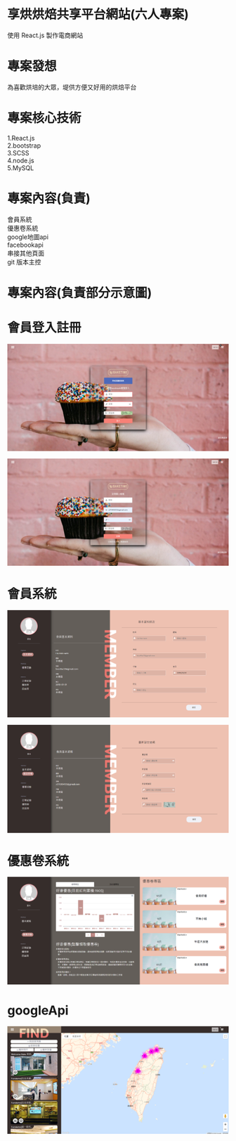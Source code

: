 # 享烘烘焙共享平台網站(六人專案)

使用 React.js 製作電商網站

# 專案發想

為喜歡烘培的大眾，堤供方便又好用的烘焙平台

# 專案核心技術

1.React.js<br>
2.bootstrap<br>
3.SCSS<br>
4.node.js<br>
5.MySQL<br>

# 專案內容(負責)

會員系統<br>
優惠卷系統<br>
google地圖api<br>
facebookapi<br>
串接其他頁面<br>
git 版本主控<br>

# 專案內容(負責部分示意圖)

# 會員登入註冊

![image](https://github.com/abc820219/handmadeTeam/blob/master/handmadeImg/home.png)

![image](https://github.com/abc820219/handmadeTeam/blob/master/handmadeImg/register.png)

# 會員系統

![image](https://github.com/abc820219/handmadeTeam/blob/master/handmadeImg/memberInfo.png)

![image](https://github.com/abc820219/handmadeTeam/blob/master/handmadeImg/password.png)

# 優惠卷系統

![image](https://github.com/abc820219/handmadeTeam/blob/master/handmadeImg/coupon.png)


# googleApi

![image](https://github.com/abc820219/handmadeTeam/blob/master/handmadeImg/googleApi.png)



